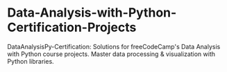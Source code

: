 # Data-Analysis-with-Python-Certification-Projects
DataAnalysisPy-Certification: Solutions for freeCodeCamp's Data Analysis with Python course projects. Master data processing &amp; visualization with Python libraries.
